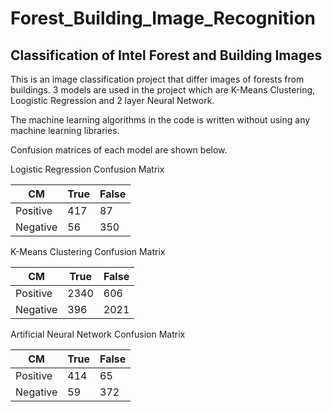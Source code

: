 # Forest_Building_Image_Recognition
## Classification of Intel Forest and Building Images 

This is an image classification project that differ images of forests from buildings. 3 models are used in the project which are
K-Means Clustering, Loogistic Regression and 2 layer Neural Network.

The machine learning algorithms in the code is written without using any machine learning libraries.

Confusion matrices of each model are shown below.

Logistic Regression Confusion Matrix

CM | True | False |
--- | --- | --- |
Positive | 417 | 87 | 
Negative | 56 | 350 | 

K-Means Clustering Confusion Matrix

CM | True | False |
--- | --- | --- |
Positive | 2340 | 606 | 
Negative | 396 | 2021 | 

Artificial Neural Network Confusion Matrix

CM | True | False |
--- | --- | --- |
Positive | 414 | 65 | 
Negative | 59 | 372 | 


